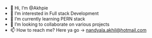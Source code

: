 - 👋 Hi, I’m @Akhpie
- 👀 I’m interested in Full stack Development
- 🌱 I’m currently learning PERN stack
- 💞️ I’m looking to collaborate on various projects 
- 📫 How to reach me? Here ya go -> nandyala.akhil@hotmail.com

<!---
Akhpie/Akhpie is a ✨ special ✨ repository because its `README.md` (this file) appears on your GitHub profile.
You can click the Preview link to take a look at your changes.
--->
